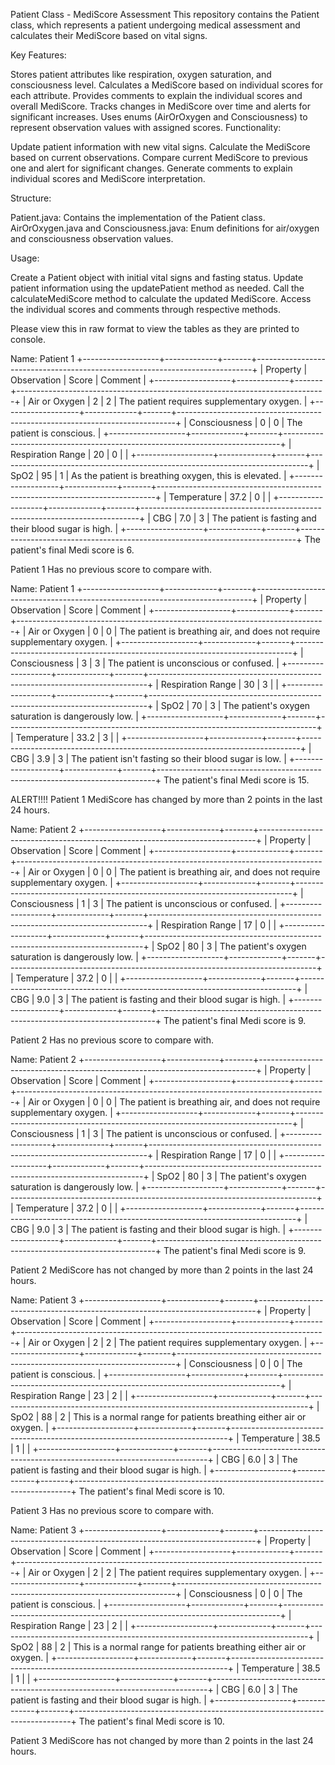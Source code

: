 Patient Class - MediScore Assessment
This repository contains the Patient class, which represents a patient undergoing medical assessment and calculates their MediScore based on vital signs.

Key Features:

Stores patient attributes like respiration, oxygen saturation, and consciousness level.
Calculates a MediScore based on individual scores for each attribute.
Provides comments to explain the individual scores and overall MediScore.
Tracks changes in MediScore over time and alerts for significant increases.
Uses enums (AirOrOxygen and Consciousness) to represent observation values with assigned scores.
Functionality:

Update patient information with new vital signs.
Calculate the MediScore based on current observations.
Compare current MediScore to previous one and alert for significant changes.
Generate comments to explain individual scores and MediScore interpretation.

Structure:

Patient.java: Contains the implementation of the Patient class.
AirOrOxygen.java and Consciousness.java: Enum definitions for air/oxygen and consciousness observation values.

Usage:

Create a Patient object with initial vital signs and fasting status.
Update patient information using the updatePatient method as needed.
Call the calculateMediScore method to calculate the updated MediScore.
Access the individual scores and comments through respective methods.

Please view this in raw format to view the tables as they are printed to console.

Name: Patient 1
+-------------------+-------------+-------+-----------------------------------------------------------------------------+
| Property          | Observation | Score | Comment                                                                     |
+-------------------+-------------+-------+-----------------------------------------------------------------------------+
| Air or Oxygen     | 2           | 2     | The patient requires supplementary oxygen.                                  |
+-------------------+-------------+-------+-----------------------------------------------------------------------------+
| Consciousness     | 0           | 0     | The patient is conscious.                                                   |
+-------------------+-------------+-------+-----------------------------------------------------------------------------+
| Respiration Range | 20          | 0     |                                                                             |
+-------------------+-------------+-------+-----------------------------------------------------------------------------+
| SpO2              | 95          | 1     | As the patient is breathing oxygen, this is elevated.                       |
+-------------------+-------------+-------+-----------------------------------------------------------------------------+
| Temperature       | 37.2        | 0     |                                                                             |
+-------------------+-------------+-------+-----------------------------------------------------------------------------+
| CBG               | 7.0         | 3     | The patient is fasting and their blood sugar is high.                       |
+-------------------+-------------+-------+-----------------------------------------------------------------------------+
The patient's final Medi score is 6.

Patient 1 Has no previous score to compare with.

Name: Patient 1
+-------------------+-------------+-------+-----------------------------------------------------------------------------+
| Property          | Observation | Score | Comment                                                                     |
+-------------------+-------------+-------+-----------------------------------------------------------------------------+
| Air or Oxygen     | 0           | 0     | The patient is breathing air, and does not require supplementary oxygen.    |
+-------------------+-------------+-------+-----------------------------------------------------------------------------+
| Consciousness     | 3           | 3     | The patient is unconscious or confused.                                     |
+-------------------+-------------+-------+-----------------------------------------------------------------------------+
| Respiration Range | 30          | 3     |                                                                             |
+-------------------+-------------+-------+-----------------------------------------------------------------------------+
| SpO2              | 70          | 3     | The patient's oxygen saturation is dangerously low.                         |
+-------------------+-------------+-------+-----------------------------------------------------------------------------+
| Temperature       | 33.2        | 3     |                                                                             |
+-------------------+-------------+-------+-----------------------------------------------------------------------------+
| CBG               | 3.9         | 3     | The patient isn't fasting so their blood sugar is low.                      |
+-------------------+-------------+-------+-----------------------------------------------------------------------------+
The patient's final Medi score is 15.

ALERT!!!! Patient 1 MediScore has changed by more than 2 points in the last 24 hours.

Name: Patient 2
+-------------------+-------------+-------+-----------------------------------------------------------------------------+
| Property          | Observation | Score | Comment                                                                     |
+-------------------+-------------+-------+-----------------------------------------------------------------------------+
| Air or Oxygen     | 0           | 0     | The patient is breathing air, and does not require supplementary oxygen.    |
+-------------------+-------------+-------+-----------------------------------------------------------------------------+
| Consciousness     | 1           | 3     | The patient is unconscious or confused.                                     |
+-------------------+-------------+-------+-----------------------------------------------------------------------------+
| Respiration Range | 17          | 0     |                                                                             |
+-------------------+-------------+-------+-----------------------------------------------------------------------------+
| SpO2              | 80          | 3     | The patient's oxygen saturation is dangerously low.                         |
+-------------------+-------------+-------+-----------------------------------------------------------------------------+
| Temperature       | 37.2        | 0     |                                                                             |
+-------------------+-------------+-------+-----------------------------------------------------------------------------+
| CBG               | 9.0         | 3     | The patient is fasting and their blood sugar is high.                       |
+-------------------+-------------+-------+-----------------------------------------------------------------------------+
The patient's final Medi score is 9.

Patient 2 Has no previous score to compare with.

Name: Patient 2
+-------------------+-------------+-------+-----------------------------------------------------------------------------+
| Property          | Observation | Score | Comment                                                                     |
+-------------------+-------------+-------+-----------------------------------------------------------------------------+
| Air or Oxygen     | 0           | 0     | The patient is breathing air, and does not require supplementary oxygen.    |
+-------------------+-------------+-------+-----------------------------------------------------------------------------+
| Consciousness     | 1           | 3     | The patient is unconscious or confused.                                     |
+-------------------+-------------+-------+-----------------------------------------------------------------------------+
| Respiration Range | 17          | 0     |                                                                             |
+-------------------+-------------+-------+-----------------------------------------------------------------------------+
| SpO2              | 80          | 3     | The patient's oxygen saturation is dangerously low.                         |
+-------------------+-------------+-------+-----------------------------------------------------------------------------+
| Temperature       | 37.2        | 0     |                                                                             |
+-------------------+-------------+-------+-----------------------------------------------------------------------------+
| CBG               | 9.0         | 3     | The patient is fasting and their blood sugar is high.                       |
+-------------------+-------------+-------+-----------------------------------------------------------------------------+
The patient's final Medi score is 9.

Patient 2 MediScore has not changed by more than 2 points in the last 24 hours.

Name: Patient 3
+-------------------+-------------+-------+-----------------------------------------------------------------------------+
| Property          | Observation | Score | Comment                                                                     |
+-------------------+-------------+-------+-----------------------------------------------------------------------------+
| Air or Oxygen     | 2           | 2     | The patient requires supplementary oxygen.                                  |
+-------------------+-------------+-------+-----------------------------------------------------------------------------+
| Consciousness     | 0           | 0     | The patient is conscious.                                                   |
+-------------------+-------------+-------+-----------------------------------------------------------------------------+
| Respiration Range | 23          | 2     |                                                                             |
+-------------------+-------------+-------+-----------------------------------------------------------------------------+
| SpO2              | 88          | 2     | This is a normal range for patients breathing either air or oxygen.         |
+-------------------+-------------+-------+-----------------------------------------------------------------------------+
| Temperature       | 38.5        | 1     |                                                                             |
+-------------------+-------------+-------+-----------------------------------------------------------------------------+
| CBG               | 6.0         | 3     | The patient is fasting and their blood sugar is high.                       |
+-------------------+-------------+-------+-----------------------------------------------------------------------------+
The patient's final Medi score is 10.

Patient 3 Has no previous score to compare with.

Name: Patient 3
+-------------------+-------------+-------+-----------------------------------------------------------------------------+
| Property          | Observation | Score | Comment                                                                     |
+-------------------+-------------+-------+-----------------------------------------------------------------------------+
| Air or Oxygen     | 2           | 2     | The patient requires supplementary oxygen.                                  |
+-------------------+-------------+-------+-----------------------------------------------------------------------------+
| Consciousness     | 0           | 0     | The patient is conscious.                                                   |
+-------------------+-------------+-------+-----------------------------------------------------------------------------+
| Respiration Range | 23          | 2     |                                                                             |
+-------------------+-------------+-------+-----------------------------------------------------------------------------+
| SpO2              | 88          | 2     | This is a normal range for patients breathing either air or oxygen.         |
+-------------------+-------------+-------+-----------------------------------------------------------------------------+
| Temperature       | 38.5        | 1     |                                                                             |
+-------------------+-------------+-------+-----------------------------------------------------------------------------+
| CBG               | 6.0         | 3     | The patient is fasting and their blood sugar is high.                       |
+-------------------+-------------+-------+-----------------------------------------------------------------------------+
The patient's final Medi score is 10.

Patient 3 MediScore has not changed by more than 2 points in the last 24 hours.


